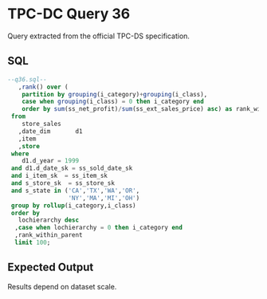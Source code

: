 # TPC-DC Query 36

Query extracted from the official TPC-DS specification.

## SQL
```sql
--q36.sql--
   ,rank() over (
 	partition by grouping(i_category)+grouping(i_class),
 	case when grouping(i_class) = 0 then i_category end 
 	order by sum(ss_net_profit)/sum(ss_ext_sales_price) asc) as rank_within_parent
 from
    store_sales
   ,date_dim       d1
   ,item
   ,store
 where
    d1.d_year = 1999 
 and d1.d_date_sk = ss_sold_date_sk
 and i_item_sk  = ss_item_sk 
 and s_store_sk  = ss_store_sk
 and s_state in ('CA','TX','WA','OR',
                 'NY','MA','MI','OH')
 group by rollup(i_category,i_class)
 order by
   lochierarchy desc
  ,case when lochierarchy = 0 then i_category end
  ,rank_within_parent
  limit 100;

```

## Expected Output
Results depend on dataset scale.
